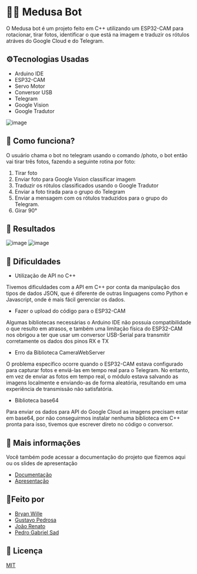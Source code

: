 # 🐍🗿 Medusa Bot
O Medusa bot é um projeto feito em C++ utilizando um ESP32-CAM para rotacionar, tirar fotos, identificar o que está na imagem e traduzir os rótulos atráves do Google Cloud e do Telegram.

## ⚙️Tecnologias Usadas
- Arduino IDE
- ESP32-CAM
- Servo Motor
- Conversor USB
- Telegram
- Google Vision
- Google Tradutor

![image](https://github.com/BryanWille/medusa-bot/assets/84272231/aea56d5c-b6f0-4fc7-ba9c-47f75f8124a6)


## 🔧 Como funciona?
O usuário chama o bot no telegram usando o comando /photo, o bot então vai tirar três fotos, fazendo a seguinte rotina por foto:
1. Tirar foto
2. Enviar foto para Google Vision classificar imagem
3. Traduzir os rótulos classificados usando o Google Tradutor
4. Enviar a foto tirada para o grupo do Telegram
5. Enviar a mensagem com os rótulos traduzidos para o grupo do Telegram.
6. Girar 90°

## 🚀 Resultados
![image](https://github.com/BryanWille/medusa-bot/assets/84272231/5184e40c-2b09-4058-8ba3-a11cd4280e91)
![image](https://github.com/BryanWille/medusa-bot/assets/84272231/383ad283-ab3b-4186-80bc-831333eba17c)


## 🧩 Dificuldades 
- Utilização de API no C++
  
Tivemos dificuldades com a API em C++ por conta da manipulação dos tipos de dados JSON, que é diferente de outras linguagens como Python e Javascript, onde é mais fácil gerenciar os dados.

- Fazer o upload do código para o ESP32-CAM
  
Algumas bibliotecas necessárias o Arduino IDE não possuia compatibilidade o que resulto em atrasos, e também uma limitação física do ESP32-CAM nos obrigou a ter que usar um conversor USB-Serial para transmitir corretamente os dados dos pinos RX e TX

- Erro da Biblioteca CameraWebServer

O problema específico ocorre quando o ESP32-CAM estava configurado para capturar fotos e enviá-las em tempo real para o Telegram. No entanto, em vez de enviar as fotos em tempo real, o módulo estava salvando as imagens localmente e enviando-as de forma aleatória, resultando em uma experiência de transmissão não satisfatória.

- Biblioteca base64
  
Para enviar os dados para API do Google Cloud as imagens precisam estar em base64, por não conseguirmos instalar nenhuma biblioteca em C++ pronta para isso, tivemos que escrever direto no código o conversor.

## 📄 Mais informações
Você também pode acessar a documentação do projeto que fizemos aqui ou os slides de apresentação
- [Documentação](https://docs.google.com/document/d/1ta7SOIxn7qrAU2eaaRqbqxrBgpvulbQFuM712-nb33I/edit?usp=sharing)
- [Apresentação](https://www.canva.com/design/DAFjpfIcKoo/DBHV-53hpGSJaDT4wcLbXw/edit?utm_content=DAFjpfIcKoo&utm_campaign=designshare&utm_medium=link2&utm_source=sharebutton)

## 👷Feito por
- [Bryan Wille](https://github.com/BryanWille)
- [Gustavo Pedrosa](https://github.com/Gustavo-hgp)
- [João Renato](https://github.com/JoaoRenato2)
- [Pedro Gabriel Sad](https://github.com/PedroSad1)

## 📜 Licença
[MIT](https://choosealicense.com/licenses/mit/)
